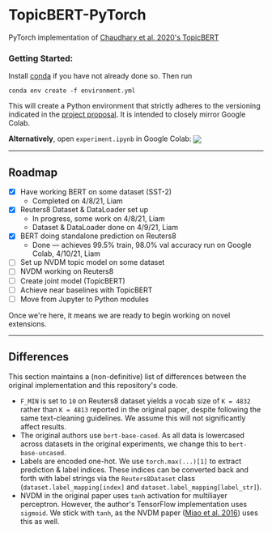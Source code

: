 # TopicBERT-PyTorch
PyTorch implementation of [Chaudhary et al. 2020's TopicBERT](https://arxiv.org/pdf/2010.16407.pdf)

### Getting Started:

Install [conda](https://conda.io/projects/conda/en/latest/user-guide/install/index.html) if you have not already done so. Then run

```
conda env create -f environment.yml
```

This will create a Python environment that strictly adheres to the versioning indicated in the [project proposal](https://drive.google.com/file/d/1oEE8oxiM95Tf99SxUhPXgZj3GkotFtlM/view). It is intended to closely mirror Google Colab.

**Alternatively**, open `experiment.ipynb` in Google Colab: [<img src="https://colab.research.google.com/assets/colab-badge.svg" align="center">](https://colab.research.google.com/github/liamrahav/TopicBERT-PyTorch/blob/main/experiment.ipynb)



------

## Roadmap

- [X] Have working BERT on some dataset (SST-2)
    - Completed on 4/8/21, Liam
- [X] Reuters8 Dataset & DataLoader set up
    - In progress, some work on 4/8/21, Liam
    - Dataset & DataLoader done on 4/9/21, Liam
- [X] BERT doing standalone prediction on Reuters8
    - Done — achieves 99.5% train, 98.0% val accuracy run on Google Colab, 4/10/21, Liam 
- [ ] Set up NVDM topic model on some dataset
- [ ] NVDM working on Reuters8
- [ ] Create joint model (TopicBERT)
- [ ] Achieve near baselines with TopicBERT
- [ ] Move from Jupyter to Python modules

Once we're here, it means we are ready to begin working on novel extensions.


-----

## Differences

This section maintains a (non-definitive) list of differences between the original implementation and this repository's code.

- `F_MIN` is set to `10` on Reuters8 dataset yields a vocab size of `K = 4832` rather than `K = 4813` reported in the original paper, despite following the same text-cleaning guidelines. We assume this will not significantly affect results.
- The original authors use `bert-base-cased`. As all data is lowercased across datasets in the original experiments, we change this to `bert-base-uncased`.
- Labels are encoded one-hot. We use `torch.max(...)[1]` to extract prediction & label indices. These indices can be converted back and forth with label strings via the `Reuters8Dataset` class (`dataset.label_mapping[index]` and `dataset.label_mapping[label_str]`).
- NVDM in the original paper uses `tanh` activation for multiliayer perceptron. However, the author's TensorFlow implementation uses `sigmoid`. We stick with `tanh`, as the NVDM paper ([Miao et al. 2016](https://arxiv.org/pdf/1511.06038.pdf)) uses this as well.